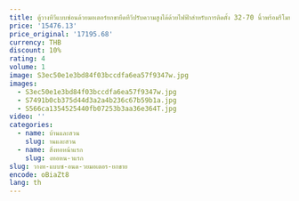 ```yaml
---
title: ตู้วางทีวีแบบซ่อนด้วยมอเตอร์ยกขายึดทีวีปรับความสูงได้ด้วยไฟฟ้าสําหรับการติดตั้ง 32-70 นิ้วพร้อมรีโมทคอนโทรล
price: '15476.13'
price_original: '17195.68'
currency: THB
discount: 10%
rating: 4
volume: 1
image: S3ec50e1e3bd84f03bccdfa6ea57f9347w.jpg
images:
  - S3ec50e1e3bd84f03bccdfa6ea57f9347w.jpg
  - S7491b0cb375d44d3a2a4b236c67b59b1a.jpg
  - S566ca1354525440fb07253b3aa36e364T.jpg
video: ''
categories:
  - name: บ้านและสวน
    slug: านและสวน
  - name: สิ่งทอหน้าแรก
    slug: งทอหน-าแรก
slug: วางท-แบบซ-อนด-วยมอเตอร-ยกขาย
encode: oBiaZt8
lang: th
---
```

  